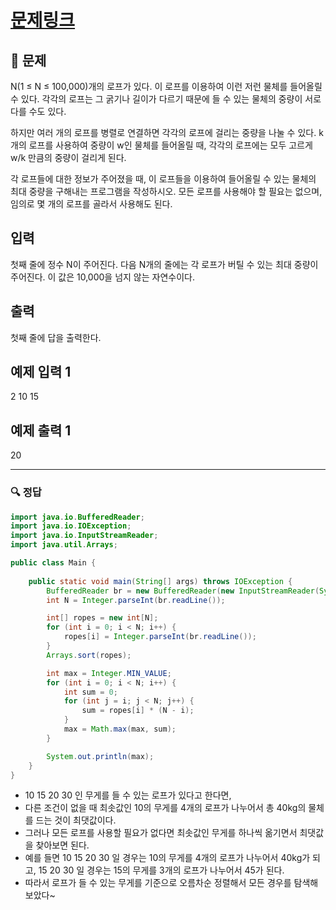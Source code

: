 # [문제링크](https://www.acmicpc.net/problem/2217)

## 📝 문제

N(1 ≤ N ≤ 100,000)개의 로프가 있다. 이 로프를 이용하여 이런 저런 물체를 들어올릴 수 있다. 각각의 로프는 그 굵기나 길이가 다르기 때문에 들 수 있는 물체의 중량이 서로 다를 수도 있다.

하지만 여러 개의 로프를 병렬로 연결하면 각각의 로프에 걸리는 중량을 나눌 수 있다. k개의 로프를 사용하여 중량이 w인 물체를 들어올릴 때, 각각의 로프에는 모두 고르게 w/k 만큼의 중량이 걸리게 된다.

각 로프들에 대한 정보가 주어졌을 때, 이 로프들을 이용하여 들어올릴 수 있는 물체의 최대 중량을 구해내는 프로그램을 작성하시오. 모든 로프를 사용해야 할 필요는 없으며, 임의로 몇 개의 로프를 골라서 사용해도 된다.

## 입력

첫째 줄에 정수 N이 주어진다. 다음 N개의 줄에는 각 로프가 버틸 수 있는 최대 중량이 주어진다. 이 값은 10,000을 넘지 않는 자연수이다.

## 출력

첫째 줄에 답을 출력한다.

## 예제 입력 1 

2
10
15

## 예제 출력 1 

20

---

### 🔍 정답

```java
import java.io.BufferedReader;
import java.io.IOException;
import java.io.InputStreamReader;
import java.util.Arrays;

public class Main {
    
    public static void main(String[] args) throws IOException {
        BufferedReader br = new BufferedReader(new InputStreamReader(System.in));
        int N = Integer.parseInt(br.readLine());

        int[] ropes = new int[N];
        for (int i = 0; i < N; i++) {
            ropes[i] = Integer.parseInt(br.readLine());
        }
        Arrays.sort(ropes);

        int max = Integer.MIN_VALUE;
        for (int i = 0; i < N; i++) {
            int sum = 0;
            for (int j = i; j < N; j++) {
                sum = ropes[i] * (N - i);
            }
            max = Math.max(max, sum);
        }

        System.out.println(max);
    }
}
```
- 10 15 20 30 인 무게를 들 수 있는 로프가 있다고 한다면,
- 다른 조건이 없을 때 최솟값인 10의 무게를 4개의 로프가 나누어서 총 40kg의 물체를 드는 것이 최댓값이다.
- 그러나 모든 로프를 사용할 필요가 없다면 최솟값인 무게를 하나씩 옮기면서 최댓값을 찾아보면 된다.
- 예를 들면 10 15 20 30 일 경우는 10의 무게를 4개의 로프가 나누어서 40kg가 되고, 15 20 30 일 경우는 15의 무게를 3개의 로프가 나누어서 45가 된다.
- 따라서 로프가 들 수 있는 무게를 기준으로 오름차순 정렬해서 모든 경우를 탐색해보았다~